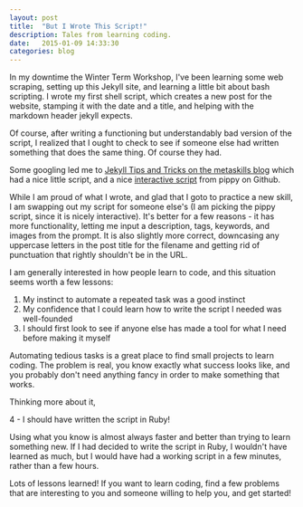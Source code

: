 ```yaml
---
layout: post
title:  "But I Wrote This Script!"
description: Tales from learning coding.
date:   2015-01-09 14:33:30
categories: blog
---
```


In my downtime the Winter Term Workshop, I've been learning some web scraping, setting up this Jekyll site, and learning a little bit about bash scripting. I wrote my first shell script, which creates a new post for the website, stamping it with the date and a title, and helping with the markdown header jekyll expects. 

Of course, after writing a functioning but understandably bad version of the script, I realized that I ought to check to see if someone else had written something that does the same thing. Of course they had. 

Some googling led me to [Jekyll Tips and Tricks on the metaskills blog](http://metaskills.net/2013/09/02/jekyll-tips-and-tricks/) which had a nice little script, and a nice [interactive script](https://gist.github.com/pibby/6911493) from pippy on Github.

While I am proud of what I wrote, and glad that I goto to practice a new skill, I am swapping out my script for someone else's (I am picking the pippy script, since it is nicely interactive). It's better for a few reasons - it has more functionality, letting me input a description, tags, keywords, and images from the prompt. It is also slightly more correct, downcasing any uppercase letters in the post title for the filename and getting rid of punctuation that rightly shouldn't be in the URL. 

I am generally interested in how people learn to code, and this situation seems worth a few lessons:

1. My instinct to automate a repeated task was a good instinct
2. My confidence that I could learn how to write the script I needed was well-founded
3. I should first look to see if anyone else has made a tool for what I need before making it myself

Automating tedious tasks is a great place to find small projects to learn coding. The problem
is real, you know exactly what success looks like, and you probably don't need anything fancy in order to make something that works. 

Thinking more about it, 

4 - I should have written the script in Ruby!

Using what you know is almost always faster and better than trying to learn something new. If I had decided to write the script in Ruby, I wouldn't have learned as much, but I would have had a working script in a few minutes, rather than a few hours. 

Lots of lessons learned! If you want to learn coding, find a few problems that are interesting to you and someone willing to help you, and get started!